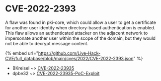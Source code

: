# CVE-2022-2393

A flaw was found in pki-core, which could allow a user to get a certificate for another user identity when directory-based authentication is enabled. This flaw allows an authenticated attacker on the adjacent network to impersonate another user within the scope of the domain, but they would not be able to decrypt message content.

{% embed url="https://github.com/Live-Hack-CVE/full_database/blob/main/cves/2022/CVE-2022-2393.json" %}


* BKreisel ~> [CVE-2022-23935](https://www.alice-snow.ru/2022/database/cve-2022-2393/cve-2022-23935-bkreisel)
* dpbe32 ~> [CVE-2022-23935-PoC-Exploit](https://www.alice-snow.ru/2022/database/cve-2022-2393/cve-2022-23935-poc-exploit-dpbe32)